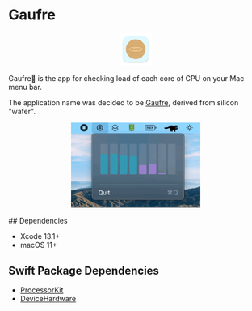 # Gaufre

<p align="center">
    <img src="materials/gaufre-icon.png" height=64 />
</p>

Gaufre🧇 is the app for checking load of each core of CPU on your Mac menu bar.

The application name was decided to be [Gaufre](https://www.kobe-fugetsudo.co.jp/sweets/gaufres.html), derived from silicon "wafer".

<p align="center">
    <img src="materials/gaufre.gif" width=256 />
</p>
## Dependencies

- Xcode 13.1+
- macOS 11+

## Swift Package Dependencies

- [ProcessorKit](https://github.com/Shakshi3104/ProcessorKit)
- [DeviceHardware](https://github.com/Shakshi3104/DeviceHardware)
